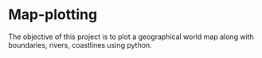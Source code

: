# Map-plotting
The objective of this project is to plot a geographical world map along with boundaries, rivers, coastlines using python.
